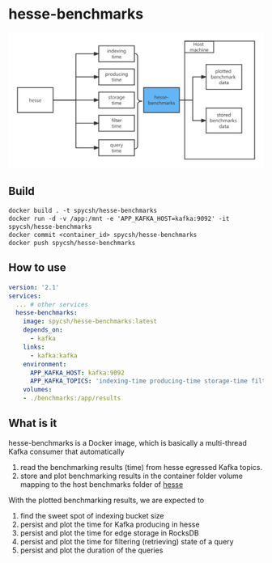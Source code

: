 # hesse-benchmarks

![hesse-benchmarks](doc/hesse-benchmarks.png)

## Build

```shell
docker build . -t spycsh/hesse-benchmarks
docker run -d -v /app:/mnt -e 'APP_KAFKA_HOST=kafka:9092' -it spycsh/hesse-benchmarks
docker commit <container_id> spycsh/hesse-benchmarks
docker push spycsh/hesse-benchmarks
```

## How to use

```yaml
version: '2.1'
services:
  ... # other services
  hesse-benchmarks:
    image: spycsh/hesse-benchmarks:latest
    depends_on:
      - kafka
    links:
      - kafka:kafka
    environment:
      APP_KAFKA_HOST: kafka:9092
      APP_KAFKA_TOPICS: 'indexing-time producing-time storage-time filter-time query-results'
    volumes:
    - ./benchmarks:/app/results
```

## What is it

hesse-benchmarks is a Docker image, which is basically a multi-thread Kafka consumer that automatically

1) read the benchmarking results (time) from hesse egressed Kafka topics.
2) store and plot benchmarking results in the container folder volume mapping to the host benchmarks folder of [hesse](https://github.com/Spycsh/hesse)

With the plotted benchmarking results, we are expected to

1) find the sweet spot of indexing bucket size
2) persist and plot the time for Kafka producing in hesse
3) persist and plot the time for edge storage in RocksDB
4) persist and plot the time for filtering (retrieving) state of a query
5) persist and plot the duration of the queries